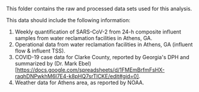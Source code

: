 This folder contains the raw and processed data sets used for this analysis. 

This data should include the following information: 
1. Weekly quantification of SARS-CoV-2 from 24-h composite influent samples from water reclamation facilities in Athens, GA. 
2. Operational data from water reclamation facilities in Athens, GA (influent flow & influent TSS).
3. COVID-19 case data for Clarke County, reported by Georgia's DPH and summarized by (Dr. Mark Ebel)[https://docs.google.com/spreadsheets/d/1FMEmBrfmFsHX-raqhDNPwkhM6I7E4-k8pHQ7srTlCKE/edit#gid=0].
4. Weather data for Athens area, as reported by NOAA.